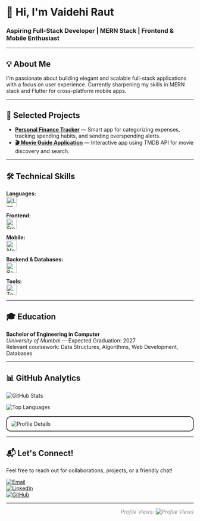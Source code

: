 # 👋 Hi, I'm Vaidehi Raut

### Aspiring Full-Stack Developer | MERN Stack | Frontend & Mobile Enthusiast

---

## 💡 About Me

I'm passionate about building elegant and scalable full-stack applications with a focus on user experience. Currently sharpening my skills in MERN stack and Flutter for cross-platform mobile apps.

---

## 🚀 Selected Projects

- <a href="https://github.com/vaidehi310705/Finance_tracker">**Personal Finance Tracker**</a> — Smart app for categorizing expenses, tracking spending habits, and sending overspending alerts.  
- <a href="https://github.com/vaidehi310705/Movie_Guide">**🎬 Movie Guide Application**</a> — Interactive app using TMDB API for movie discovery and search.

---

## 🛠 Technical Skills

**Languages:**  
<img src="https://skillicons.dev/icons?i=c,cpp,java,python,js" height="28" alt="Languages" />

**Frontend:**  
<img src="https://skillicons.dev/icons?i=html,css,react,tailwind,bootstrap" height="28" alt="Frontend" />

**Mobile:**  
<img src="https://skillicons.dev/icons?i=flutter" height="28" alt="Mobile" />

**Backend & Databases:**  
<img src="https://skillicons.dev/icons?i=nodejs,express,mongodb,mysql" height="28" alt="Backend" />

**Tools:**  
<img src="https://skillicons.dev/icons?i=git,github,vscode,figma,canva" height="28" alt="Tools" />

---

## 🎓 Education

**Bachelor of Engineering in Computer**  
*Uiniversity of Mumbai* — Expected Graduation: 2027  
Relevant coursework: Data Structures, Algorithms, Web Development, Databases

---

## 📊 GitHub Analytics

![GitHub Stats](https://github-readme-stats.vercel.app/api?username=vaidehi310705&show_icons=true&theme=dark&hide_title=true&count_private=true&hide=prs)

![Top Languages](https://github-readme-stats.vercel.app/api/top-langs/?username=vaidehi310705&layout=compact&theme=dark)

<p style="border: 2px solid #444; border-radius: 12px; padding: 10px; max-width: 600px; margin-top: 1rem;">
  <img src="https://github-profile-summary-cards.vercel.app/api/cards/profile-details?username=vaidehi310705&theme=dark" alt="Profile Details" style="border-radius: 10px;" />
</p>

---

## 📬 Let's Connect!

Feel free to reach out for collaborations, projects, or a friendly chat!

[![Email](https://img.shields.io/badge/Email-D14836?style=flat&logo=gmail&logoColor=white)](mailto:vaidehiraut21@gmail.com)  
[![LinkedIn](https://img.shields.io/badge/LinkedIn-0A66C2?style=flat&logo=linkedin&logoColor=white)](https://linkedin.com/in/vaidehi-raut-9563052b9/)  
[![GitHub](https://img.shields.io/badge/GitHub-181717?style=flat&logo=github&logoColor=white)](https://github.com/vaidehi310705)

---

<p align="right" style="color: #888; font-style: italic;">
Profile Views:  
<img src="https://komarev.com/ghpvc/?username=vaidehi310705&style=flat-square&color=blue" alt="Profile Views" />
</p>
